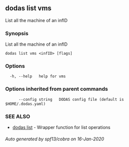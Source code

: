 ## dodas list vms

List all the machine of an infID

### Synopsis

List all the machine of an infID

```
dodas list vms <infID> [flags]
```

### Options

```
  -h, --help   help for vms
```

### Options inherited from parent commands

```
      --config string   DODAS config file (default is $HOME/.dodas.yaml)
```

### SEE ALSO

* [dodas list](dodas_list.md)	 - Wrapper function for list operations

###### Auto generated by spf13/cobra on 16-Jan-2020
